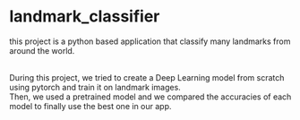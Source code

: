 # landmark_classifier
this project is a python based application that classify many landmarks from around the world.

<br />
During this project, we tried to create a Deep Learning model from scratch using pytorch and train it on landmark images.
<br />
Then, we used a pretrained model and we compared the accuracies of each model to finally use the best one in our app.
